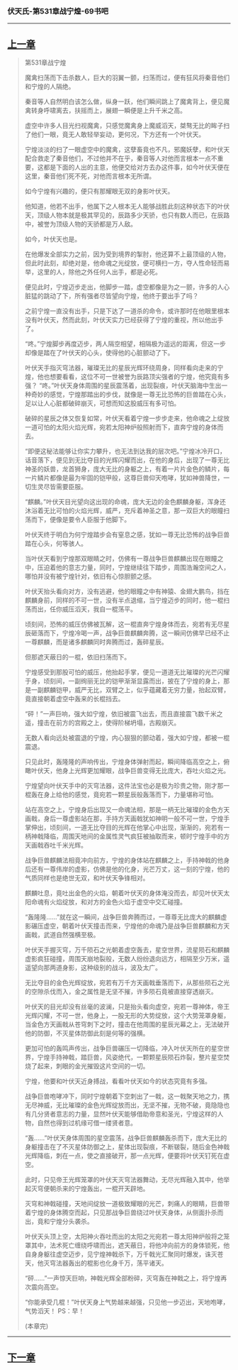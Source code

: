 ### 伏天氏-第531章战宁煌-69书吧

--------
[上一章](./0b6ae5b63c19806b3f5b3c43d2e6f665.md)
--------


>
>
>
>第531章战宁煌
>
>魔禽扫荡而下击杀数人，巨大的羽翼一颤，扫荡而过，便有狂风将秦音他们和宁煌的人隔绝。
>
>秦音等人自然明白该怎么做，纵身一跃，他们瞬间跳上了魔禽背上，便见魔禽转身呼啸离去，扶摇而上，展翅一瞬便是上升千米之高。
>
>虚空中许多人目光扫视魔禽，只感觉魔禽身上魔威滔天，桀骜无比的眸子扫了他们一眼，竟无人敢轻举妄动，更何况，下方还有一个叶伏天。
>
>宁煌淡淡的扫了一眼虚空中的魔禽，这孽畜竟也不凡，邪魔妖孽，和叶伏天配合救走了秦音他们，不过他并不在乎，秦音等人对他而言根本一点不重要，这都是下面的人出的主意，他便交给对方去办这件事，如今叶伏天便在这里，秦音他们死不死，对他而言根本无所谓。
>
>如今宁煌有兴趣的，便只有那耀眼无双的身影叶伏天。
>
>他知道，他若不出手，他属下之人根本无人能够战胜此刻这种状态下的叶伏天，顶级人物本就是极其罕见的，辰路多少天骄，也只有数人而已，在辰路中，被誉为顶级人物的天骄都是万人敌。
>
>如今，叶伏天也是。
>
>在他爆发全部实力之前，因为受到境界的掣肘，他还算不上最顶级的人物，但此时此刻，却绝对是，他命魂之光绽放，便可横扫一方，夺人性命轻而易举，这里的人，除他之外任何人出手，都是必死。
>
>便见此时，宁煌迈步走出，他脚步一踏，虚空都像是为之一颤，许多的人心脏猛的跳动了下，所有强者尽皆望向宁煌，他终于要出手了吗？
>
>之前宁煌一直没有出手，只是下达了一道杀的命令，或许那时在他眼里根本没有叶伏天，然而此刻，叶伏天实力已经获得了宁煌的重视，所以他出手了。
>
>“咚。”宁煌脚步再度迈步，两人隔空相望，相隔极为遥远的距离，但这一步却像是踏在了叶伏天的心头，使得他的心脏颤动了下。
>
>叶伏天手指灭穹法器，璀璨无比的星辰光辉环绕周身，同样看向走来的宁煌，他也想要看看，这位不可一世被誉为辰路顶尖强者的宁煌，他究竟有多强？
>“咚。”叶伏天身体周围的星辰震荡着，出现裂痕，叶伏天脑海中生出一种奇妙的感觉，宁煌那踏出的步伐，就像是一尊无比恐怖的巨兽踏在心头，足以让人心脏都破碎崩灭，可想而知这股威压有多可怕。
>
>破碎的星辰之体又恢复如常，叶伏天看着宁煌一步步走来，他命魂之上绽放一道可怕的太阳火焰光辉，宛若太阳神炉般照射而下，直奔宁煌的身体而去。
>
>“即便这秘法能够让你实力攀升，也无法到达我的层次吧。”宁煌冰冷开口，话音落下，便见到无比夺目的光辉闪耀而出，在他的身后，出现了一尊无比神圣的妖兽，龙首狮身，庞大无比的身躯之上，有着一片片金色的鳞片，每一片鳞片都像是最为牢固的铠甲般，这尊巨兽仰天咆哮，犹如神兽降世，一切生灵尽皆需要臣服。
>
>“麒麟。”叶伏天目光望向这出现的命魂，庞大无边的金色麒麟身躯，浑身还沐浴着无比可怕的火焰光辉，威严，充斥着神圣之意，那一双巨大的眼瞳扫荡而下，便像是要令人臣服于他脚下。
>
>叶伏天终于明白为何宁煌踏步会有窒息之感，犹如一尊无比恐怖的战争巨兽踏在心头，何等骇人。
>
>当叶伏天看到宁煌那双眼睛之时，仿佛有一尊战争巨兽麒麟出现在眼瞳之中，压迫着他的意志力量，同时，宁煌继续往下踏步，周围浩瀚空间之人，哪怕并没有被宁煌针对，依旧有心惊胆颤之感。
>
>叶伏天抬头看向对方，没有逃避，他的眼瞳之中有神猿、金翅大鹏鸟，挡在麒麟身前，同样的不可一世，没有半点退缩，当宁煌迈步的同时，他一棍扫荡而出，任你威压滔天，我自一棍荡平。
>
>顷刻间，恐怖的威压仿佛被瓦解，这一棍直奔宁煌身体而去，宛若有无尽星辰砸落而下，宁煌冷喝一声，战争巨兽麒麟奔腾，这一瞬间仿佛早已经不止一尊麒麟，而是诸多麒麟同时奔腾而过，轰碎星辰。
>
>但那遮天蔽日的一棍，依旧扫荡而下。
>
>宁煌感受到那股可怕的威压，他抬起手掌，便见一道道无比璀璨的光芒闪耀于身，顷刻间，一副绚丽无比的铠甲渐渐显露而出，披在了宁煌的身上，那是一副麒麟铠甲，威严无比，双臂之上，似乎蕴藏着无穷力量，抬起双臂，竟直接朝着虚空中轰来的长棍挡去。
>
>“砰！”一声巨响，强大如宁煌，依旧被震飞出去，而且直接震飞数千米之遥，撞击在前方的宫殿之上，使得阶梯坍塌，古殿崩灭。
>
>无数人看向远处被震退的宁煌，内心狠狠的颤动着，强大如宁煌，都被一棍震退。
>
>只见此时，轰隆隆的声响传出，宁煌身体弹射而起，瞬间降临高空之上，俯瞰叶伏天，他身上光辉更加耀眼，战争巨兽变得无比庞大，吞吐火焰之光。
>
>宁煌望向叶伏天手中的灭穹法器，这件法宝也必是极为珍贵之物，刚才那一棍轰在身上给他的感觉，竟宛若一颗星辰般轰落而下，力量堪称可怕。
>
>站在高空之上，宁煌身后出现又一命魂法相，那是一柄无比璀璨的金色方天画戟，身后一尊虚影站在那，手持方天画戟犹如神明一般不可一世，宁煌手掌伸出，顷刻间，一道无比夺目的光辉在他掌心中出现，渐渐的，宛若有一柄神戟降临，周围天地间的金属性灵气疯狂被抽取而来，顿时宁煌手中的方天画戟吞吐千米光辉。
>
>战争巨兽麒麟法相竟冲向前方，宁煌的身体站在麒麟之上，手持神戟的他身后还有一尊伟岸的虚影，仿佛是他的化身，光芒万丈，这一刻的宁煌，他的气质同样也是绝世无双，和叶伏天争锋相对。
>
>麒麟吐息，竟吐出金色的火焰，朝着叶伏天的身体淹没而去，却见叶伏天太阳命魂有火焰绽放，和对方的金色火焰于虚空中交汇碰撞。
>
>“轰隆隆……”就在这一瞬间，战争巨兽奔腾而过，一尊尊无比庞大的麒麟虚影碾压虚空，朝着叶伏天撞击而来，宁煌他的命魂乃是战争巨兽麒麟和方天画戟，武道自然强横至极。
>
>叶伏天手握灭穹，万千陨石之光朝着虚空轰去，星空世界，流星陨石和麒麟虚影疯狂碰撞，周围天崩地裂般，无数人纷纷退向远方，相隔至少万米，遥遥望向那两道身影，这种级别的战斗，波及太广。
>
>无比夺目的金色光辉绽放，宛若有万千方天画戟垂落而下，从那些陨石之光的空隙杀伐而入，金之属性是无坚不摧，许多陨石竟被直接穿透崩灭。
>
>叶伏天的目光却没有丝毫的波澜，只是抬头看向虚空，宛若一尊神体，帝王光辉闪耀，不可一世，他身上，一股无形的大势绽放，这个大势笼罩身躯，当金色方天画戟从苍穹刺下之时，撞击在他周围的星辰光幕之上，无法破开他的防御，不灭星体防御此刻是何等的强横。
>
>更加可怕的轰鸣声传出，战争巨兽碾压一切降临，冲入叶伏天所在的星空世界，宁煌手持神戟，踏巨兽，风姿绝代，一颗颗星辰陨石炸裂，整片星空焚烧了起来，刺眼的金光摧毁这片空间的一切。
>
>宁煌，他要和叶伏天近身搏战，看看叶伏天如今的状态究竟有多强。
>
>战争巨兽咆哮冲下，同时宁煌朝着下空刺出了一戟，这一戟聚天地之力，携无尽神威，无比璀璨的金色光辉绽放而出，无坚不摧，无物不破，竟隐隐也有几分贤者意志的力量，显然叶伏天能够借助帝意和圣光，宁煌这样的人物，自然也得到过机缘可借一缕贤者意。
>
>“轰……”叶伏天身体周围的星空震荡，战争巨兽麒麟轰杀而下，庞大无比的身躯撞击在了不灭星体防御之上，星体出现裂痕，不断皲裂，随后金色神戟光辉降临，刺在一点，使之直接破开，那一点光辉，便要将叶伏天钉死在虚空。
>
>此时，只见帝王光辉笼罩的叶伏天灭穹法器舞动，无尽光辉融入其中，他举起灭穹便朝杀来的宁煌轰出，一棍开天辟地。
>
>灭穹和神戟碰撞，天地间绽放一道极致耀眼的光芒，刺痛人的眼睛，巨兽带着宁煌的身体腾空而起，只见那战争巨兽绕过叶伏天身体，从侧面扑杀而出，竟和宁煌分头袭杀。
>
>叶伏天头顶上空，太阳神火吞吐而出的太阳之光宛若一尊太阳神炉般将之笼罩其中，法术死亡缠绕呼啸而出，遮天蔽日，将他冲向前方的身体锁死，他自身身躯往虚空迈步，见宁煌神戟杀下，万千戟光汇聚同时爆发，诛灭苍天，他灭穹法器轰出的棍影也化身千万，荡平诸天。
>
>“砰……”一声惊天巨响，神戟光辉全部粉碎，灭穹轰在神戟之上，将宁煌再次震向高空。
>
>“你能承受几棍！”叶伏天身上气势越来越强，只见他一步迈出，天地咆哮，气势滔天！
>PS：早！
>
>(本章完)
>
>

--------
[下一章](./8b9892c47d4def5808753cd127981640.md)
--------
